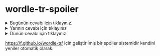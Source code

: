 # wordle-tr-spoiler

<details>
  <summary>Bugünün cevabı için tıklayınız.</summary>
  <br>
    <b> ariza </b>
</details>

<details>
  <summary>Yarının cevabı için tıklayınız</summary>
  <br>
   <b> testi </b>
</details>

<details>
  <summary>Dünün cevabı için tıklayınız </summary>
  <br>
  <b> camia </b>
</details>

https://f.github.io/wordle-tr/ için geliştirilmiş bir spoiler sistemidir kendini yeniler otomatik olarak.

